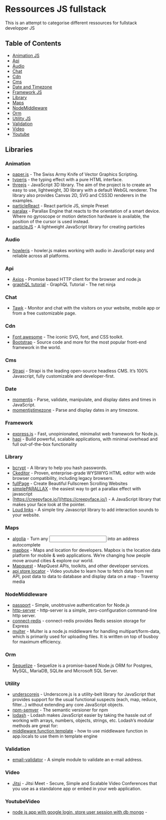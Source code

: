 # Ressources JS fullstack

This is an attempt to categorise different ressources for fullstack developper JS

## Table of Contents

- [Animation JS](#Animation)
- [Api](#Api)
- [Audio](#Audio)
- [Chat](#Chat)
- [Cdn](#Cdn)
- [Cms](#Cms)
- [Date and Timezone](#Time)
- [Framework JS](#Framework)
- [Library](#Library)
- [Maps](#Maps)
- [NodeMiddleware](#NodeMiddleware)
- [Orm](#Orm)
- [Utility JS](#Utility)
- [Validation](#Validation)
- [Video](#Video)
- [Youtube](#YoutubeVideo)


Libraries
-------

### Animation

- [paper.js](http://paperjs.org) - The Swiss Army Knife of Vector Graphics Scripting.
- [typerjs](https://steven.codes/typerjs/) - the typing effect with a pure HTML interface.
- [threejs](https://threejs.org/) - JavaScript 3D library. The aim of the project is to create an easy to use, lightweight, 3D library with a default WebGL renderer. The library also provides Canvas 2D, SVG and CSS3D renderers in the examples.
- [particleReact](https://rpj.bembi.org/?ref=madewithreactjs.com#simple) - React particle JS, simple Preset
- [paralax](https://matthew.wagerfield.com/parallax/) - Parallax Engine that reacts to the orientation of a smart device. Where no gyroscope or motion detection hardware is available, the position of the cursor is used instead.
- [particleJS](https://vincentgarreau.com/particles.js/) - A lightweight JavaScript library for creating particles

### Audio 

- [howlerjs](https://howlerjs.com/) - howler.js makes working with audio in JavaScript easy and reliable across all platforms.

### Api

- [Axios](https://github.com/axios/axios) - Promise based HTTP client for the browser and node.js
- [graphQL tutorial](https://github.com/iamshaunjp/graphql-playlist) - GraphQL Tutorial - The net ninja

### Chat

- [Tawk](https://www.tawk.to/) - Monitor and chat with the visitors on your website, mobile app or from a free customizable page.

### Cdn

- [Font awesome](https://cdnjs.com/libraries/font-awesome) - The iconic SVG, font, and CSS toolkit.
- [Bootstrap](https://www.bootstrapcdn.com/) - Source code and more for the most popular front-end framework in the world.

### Cms 

- [Strapi](https://strapi.io/) - Strapi is the leading open-source headless CMS. It’s 100% Javascript, fully customizable and developer-first.

### Date

- [momentjs](https://momentjs.com/) - Parse, validate, manipulate, and display dates and times in JavaScript.
- [momentjstimezone](https://momentjs.com/timezone/) - Parse and display dates in any timezone.

### Framework

- [express.js](https://expressjs.com/) - Fast, unopinionated, minimalist web framework for Node.js.
- [hapi](https://hapi.dev/) - Build powerful, scalable applications, with minimal overhead and full out-of-the-box functionality

### Library

- [bcrypt](https://github.com/kelektiv/node.bcrypt.js) - A library to help you hash passwords.
- [Ckeditor](https://ckeditor.com/) - Proven, enterprise-grade WYSIWYG HTML editor with wide browser compatibility, including legacy browsers.
- [fullPage](https://alvarotrigo.com/fullPage/#examples) - Create Beautiful Fullscreen Scrolling Websites
- [simplePARALLAX](https://simpleparallax.com/) - the easiest way to get a parallax effect with javascript
- [https://creepyface.io/](https://creepyface.io/) - A JavaScript library that makes your face look at the pointer.
- [Loud links](https://loudlinks.rocks/) - A simple tiny Javascript library to add interaction sounds to your website.

### Maps

- [algolia](https://community.algolia.com/places/) - Turn any <input> into an address autocomplete
- [mapbox](https://www.mapbox.com/) - Maps and location for developers. Mapbox is the location data platform for mobile & web applications. We’re changing how people move around cities & explore our world.
- [Mapquest](https://developer.mapquest.com/) - MapQuest APIs, toolkits, and other developer services.
- [api store locator](https://www.youtube.com/watch?v=9FQrFah9rnc) - Video youtube to learn how to fetch data from rest API, post data to data to database  and display data on a map - Traversy media

### NodeMiddleware

- [passport](http://www.passportjs.org/) - Simple, unobtrusive authentication for Node.js
- [http-server](https://github.com/http-party/http-server) - http-server is a simple, zero-configuration command-line http server.
- [connect-redis](https://github.com/tj/connect-redis#readme) - connect-redis provides Redis session storage for Express
- [multer](https://github.com/expressjs/multer) - Multer is a node.js middleware for handling multipart/form-data, which is primarily used for uploading files. It is written on top of busboy for maximum efficiency.

### Orm

- [Sequelize](https://sequelize.org/v5/) - Sequelize is a promise-based Node.js ORM for Postgres, MySQL, MariaDB, SQLite and Microsoft SQL Server. 

### Utility

- [underscorejs](https://underscorejs.org) - Underscore.js is a utility-belt library for JavaScript that provides support for the usual functional suspects (each, map, reduce, filter...) without extending any core JavaScript objects.
- [npm-semver](https://docs.npmjs.com/misc/semver.html) - The semantic versioner for npm
- [lodash](https://lodash.com/docs/4.17.15) - Lodash makes JavaScript easier by taking the hassle out of working with arrays,
numbers, objects, strings, etc. Lodash’s modular methods are great for:
- [middleware function template](https://gist.github.com/ibriq/82b204d316067803e796) - how to use middleware function in app.locals to use them in template engine

### Validation

- [email-validator](https://www.npmjs.com/package/email-validator) - A simple module to validate an e-mail address.

### Video 

- [Jitsi](https://jitsi.org/) - Jitsi Meet - Secure, Simple and Scalable Video Conferences that you use as a standalone app or embed in your web application.

### YoutubeVideo

- [node js app with google login, store user session with db mongo](https://www.youtube.com/watch?v=SBvmnHTQIPY&t=191s) - 


